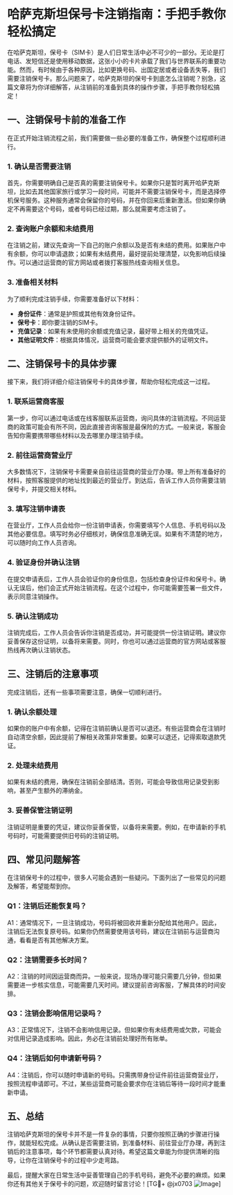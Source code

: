 # 哈萨克斯坦保号卡注销指南：手把手教你轻松搞定

在哈萨克斯坦，保号卡（SIM卡）是人们日常生活中必不可少的一部分。无论是打电话、发短信还是使用移动数据，这张小小的卡片承载了我们与世界联系的重要功能。然而，有时候由于各种原因，比如更换号码、出国定居或者设备丢失等，我们需要注销保号卡。那么问题来了，哈萨克斯坦的保号卡到底怎么注销呢？别急，这篇文章将为你详细解答，从注销前的准备到具体的操作步骤，手把手教你轻松搞定！

## 一、注销保号卡前的准备工作

在正式开始注销流程之前，我们需要做一些必要的准备工作，确保整个过程顺利进行。

### 1. 确认是否需要注销
首先，你需要明确自己是否真的需要注销保号卡。如果你只是暂时离开哈萨克斯坦，比如去其他国家旅行或学习一段时间，可能并不需要注销保号卡，而是选择停机保号服务。这种服务通常会保留你的号码，并在你回来后重新激活。但如果你确定不再需要这个号码，或者号码已经过期，那么就需要考虑注销了。

### 2. 查询账户余额和未结费用
在注销之前，建议先查询一下自己的账户余额以及是否有未结的费用。如果账户中有余额，你可以申请退款；如果有未结费用，最好提前处理清楚，以免影响后续操作。可以通过运营商的官方网站或者拨打客服热线查询相关信息。

### 3. 准备相关材料
为了顺利完成注销手续，你需要准备好以下材料：
- **身份证件**：通常是护照或其他有效身份证件。
- **保号卡**：即你要注销的SIM卡。
- **充值记录**：如果有未使用的余额或充值记录，最好带上相关的充值凭证。
- **其他证明文件**：根据具体情况，运营商可能会要求提供额外的证明文件。

## 二、注销保号卡的具体步骤

接下来，我们将详细介绍注销保号卡的具体步骤，帮助你轻松完成这一过程。

### 1. 联系运营商客服
第一步，你可以通过电话或在线客服联系运营商，询问具体的注销流程。不同运营商的政策可能会有所不同，因此直接咨询客服是最保险的方式。一般来说，客服会告知你需要携带哪些材料以及去哪里办理注销手续。

### 2. 前往运营商营业厅
大多数情况下，注销保号卡需要亲自前往运营商的营业厅办理。带上所有准备好的材料，按照客服提供的地址找到最近的营业厅。到达后，告诉工作人员你需要注销保号卡，并提交相关材料。

### 3. 填写注销申请表
在营业厅，工作人员会给你一份注销申请表，你需要填写个人信息、手机号码以及其他必要信息。填写时务必仔细核对，确保信息准确无误。如果有不清楚的地方，可以随时向工作人员咨询。

### 4. 验证身份并确认注销
在提交申请表后，工作人员会验证你的身份信息，包括检查身份证件和保号卡。确认无误后，他们会正式开始注销流程。在这个过程中，你可能需要签署一些文件，表示同意注销操作。

### 5. 确认注销成功
注销完成后，工作人员会告诉你注销是否成功，并可能提供一份注销证明。建议你妥善保存这份证明，以备将来需要。同时，你也可以通过运营商的官方网站或客服热线再次确认注销状态。

## 三、注销后的注意事项

完成注销后，还有一些事项需要注意，确保一切顺利进行。

### 1. 确认余额处理
如果你的账户中有余额，记得在注销前确认是否可以退还。有些运营商会在注销时自动清空余额，因此提前了解相关政策非常重要。如果可以退还，记得索取退款凭证。

### 2. 处理未结费用
如果有未结的费用，确保在注销前全部结清。否则，可能会导致信用记录受到影响，甚至产生额外的滞纳金。

### 3. 妥善保管注销证明
注销证明是重要的凭证，建议你妥善保管，以备将来需要。例如，在申请新的手机号码时，可能需要提供旧号码的注销证明。

## 四、常见问题解答

在注销保号卡的过程中，很多人可能会遇到一些疑问。下面列出了一些常见的问题及解答，希望能帮到你。

### Q1：注销后还能恢复吗？
A1：通常情况下，一旦注销成功，号码将被回收并重新分配给其他用户。因此，注销后无法恢复原号码。如果你仍然需要使用该号码，建议在注销前与运营商沟通，看看是否有其他解决方案。

### Q2：注销需要多长时间？
A2：注销的时间因运营商而异。一般来说，现场办理可能只需要几分钟，但如果需要进一步核实信息，可能需要几天时间。建议提前咨询客服，了解具体的时间安排。

### Q3：注销会影响信用记录吗？
A3：正常情况下，注销不会影响信用记录。但如果你有未结费用或欠款，可能会对信用记录造成影响。因此，务必在注销前处理好所有账单。

### Q4：注销后如何申请新号码？
A4：注销后，你可以随时申请新的号码。只需携带身份证件前往运营商营业厅，按照流程申请即可。不过，某些运营商可能会要求你在注销后等待一段时间才能重新申请。

## 五、总结

注销哈萨克斯坦的保号卡并不是一件复杂的事情，只要你按照正确的步骤进行操作，就能轻松完成。从确认是否需要注销，到准备材料、前往营业厅办理，再到注销后的注意事项，每个环节都需要认真对待。希望这篇文章能为你提供清晰的指导，让你在注销保号卡的过程中少走弯路。

最后，提醒大家在日常生活中妥善管理自己的手机号码，避免不必要的麻烦。如果你还有其他关于保号卡的问题，欢迎随时留言讨论！[TG💪+ @jx0703 ![Image](https://github.com/user-attachments/assets/dbca1d08-cadb-493c-b0ec-ad6f7a83f270)]